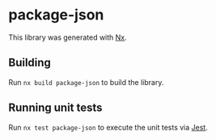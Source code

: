 # package-json

This library was generated with [Nx](https://nx.dev).

## Building

Run `nx build package-json` to build the library.

## Running unit tests

Run `nx test package-json` to execute the unit tests via [Jest](https://jestjs.io).
